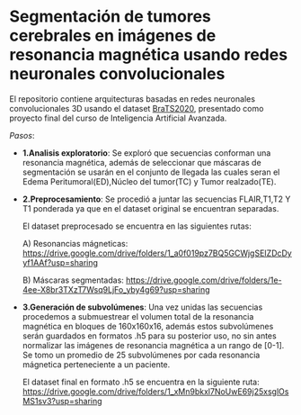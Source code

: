 # Segmentación de tumores cerebrales en imágenes de resonancia magnética usando redes neuronales convolucionales

El repositorio contiene arquitecturas basadas en redes neuronales convolucionales 3D usando el dataset <a href="https://www.kaggle.com/awsaf49/brats20-dataset-training-validation">BraTS2020</a>, presentado como proyecto final del curso de Inteligencia Artificial Avanzada.

*Pasos*:

- **1.Analisis exploratorio**: Se exploró que secuencias conforman una resonancia magnética, además de seleccionar que máscaras de segmentación se usarán en el conjunto de llegada las cuales seran el Edema Peritumoral(ED),Núcleo del tumor(TC) y Tumor realzado(TE).

- **2.Preprocesamiento**: Se procedió a juntar las secuencias FLAIR,T1,T2  Y T1 ponderada ya que en el dataset original se encuentran separadas.

   El dataset preprocesado se encuentra en las siguientes rutas:

   A) Resonancias mágneticas: https://drive.google.com/drive/folders/1_a0f019pz7BQ5GCWjgSEIZDcDyyf1AAf?usp=sharing

   B) Máscaras segmentadas: https://drive.google.com/drive/folders/1e-4ee-X8br3TXzT7Wsq9LjFo_yby4g69?usp=sharing

- **3.Generación de subvolúmenes**: Una vez unidas las secuencias procedemos a submuestrear el volumen total de la resonancia magnética en bloques de 160x160x16, además estos subvolúmenes serán guardados en formatos .h5 para su posterior uso, no sin antes normalizar las imágenes de resonancia magnética a un rango de [0-1].
Se tomo un promedio de 25 subvolúmenes por cada resonancia mágnetica perteneciente a un paciente.

  El dataset final en formato .h5 se encuentra en la siguiente ruta: https://drive.google.com/drive/folders/1_xMn9bkxl7NoUwE69j25xsglOsMS1sv3?usp=sharing